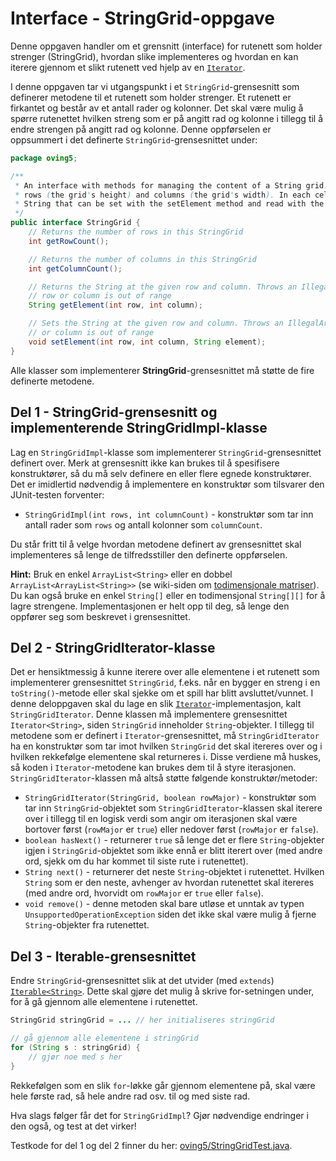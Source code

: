 # Interface - StringGrid-oppgave

Denne oppgaven handler om et grensnitt (interface) for rutenett som holder strenger (StringGrid), hvordan slike implementeres og hvordan en kan iterere gjennom et slikt rutenett ved hjelp av en [`Iterator`](https://www.ntnu.no/wiki/display/tdt4100/Iterasjon+med+Iterator+og+Iterable).

I denne oppgaven tar vi utgangspunkt i et `StringGrid`-grensesnitt som definerer metodene til et rutenett som holder strenger. Et rutenett er firkantet og består av et antall rader og kolonner. Det skal være mulig å spørre rutenettet hvilken streng som er på angitt rad og kolonne i tillegg til å endre strengen på angitt rad og kolonne. Denne oppførselen er oppsummert i det definerte `StringGrid`-grensesnittet under:

```java
package oving5;

/**
 * An interface with methods for managing the content of a String grid. The grid has a number of
 * rows (the grid's height) and columns (the grid's width). In each cell in the grid there is a
 * String that can be set with the setElement method and read with the getElement method.
 */
public interface StringGrid {
    // Returns the number of rows in this StringGrid
    int getRowCount();

    // Returns the number of columns in this StringGrid
    int getColumnCount();

    // Returns the String at the given row and column. Throws an IllegalArgumentException if the
    // row or column is out of range
    String getElement(int row, int column);

    // Sets the String at the given row and column. Throws an IllegalArgumentException if the row
    // or column is out of range
    void setElement(int row, int column, String element);
}
```

Alle klasser som implementerer **StringGrid**-grensesnittet må støtte de fire definerte metodene.

## Del 1 - StringGrid-grensesnitt og implementerende StringGridImpl-klasse

Lag en `StringGridImpl`-klasse som implementerer `StringGrid`-grensesnittet definert over. Merk at grensesnitt ikke kan brukes til å spesifisere konstruktører, så du må selv definere en eller flere egnede konstruktører. Det er imidlertid nødvendig å implementere en konstruktør som tilsvarer den JUnit-testen forventer:

- `StringGridImpl(int rows, int columnCount)` - konstruktør som tar inn antall rader som `rows` og antall kolonner som `columnCount`.

Du står fritt til å velge hvordan metodene definert av grensesnittet skal implementeres så lenge de tilfredsstiller den definerte oppførselen.

**Hint:** Bruk en enkel `ArrayList<String>` eller en dobbel `ArrayList<ArrayList<String>>` (se wiki-siden om [todimensjonale matriser](https://www.ntnu.no/wiki/display/tdt4100/Todimensjonale+matriser)). Du kan også bruke en enkel `String[]` eller en todimensjonal `String[][]` for å lagre strengene. Implementasjonen er helt opp til deg, så lenge den oppfører seg som beskrevet i grensesnittet.

## Del 2 - StringGridIterator-klasse

Det er hensiktmessig å kunne iterere over alle elementene i et rutenett som implementerer grensesnittet `StringGrid`, f.eks. når en bygger en streng i en `toString()`-metode eller skal sjekke om et spill har blitt avsluttet/vunnet. I denne deloppgaven skal du lage en slik [`Iterator`](https://www.ntnu.no/wiki/display/tdt4100/Iterasjon+med+Iterator+og+Iterable)-implementasjon, kalt `StringGridIterator`. Denne klassen må implementere grensesnittet `Iterator<String>`, siden `StringGrid` inneholder `String`-objekter. I tillegg til metodene som er definert i `Iterator`-grensesnittet, må `StringGridIterator` ha en konstruktør som tar imot hvilken `StringGrid` det skal itereres over og i hvilken rekkefølge elementene skal returneres i. Disse verdiene må huskes, så koden i `Iterator`-metodene kan brukes dem til å styre iterasjonen. `StringGridIterator`-klassen må altså støtte følgende konstruktør/metoder:

- `StringGridIterator(StringGrid, boolean rowMajor)` - konstruktør som tar inn `StringGrid`-objektet som `StringGridIterator`-klassen skal iterere over i tillegg til en logisk verdi som angir om iterasjonen skal være bortover først (`rowMajor` er `true`) eller nedover først (`rowMajor` er `false`).
- `boolean hasNext()` - returnerer `true` så lenge det er flere `String`-objekter igjen i `StringGrid`-objektet som ikke ennå er blitt iterert over (med andre ord, sjekk om du har kommet til siste rute i rutenettet).
- `String next()` - returnerer det neste `String`-objektet i rutenettet. Hvilken `String` som er den neste, avhenger av hvordan rutenettet skal itereres (med andre ord, hvorvidt om `rowMajor` er `true` eller `false`).
- `void remove()` - denne metoden skal bare utløse et unntak av typen `UnsupportedOperationException` siden det ikke skal være mulig å fjerne `String`-objekter fra rutenettet.

## Del 3 - Iterable-grensesnittet

Endre `StringGrid`-grensesnittet slik at det utvider (med `extends`) [`Iterable<String>`](https://www.ntnu.no/wiki/display/tdt4100/Iterasjon+med+Iterator+og+Iterable). Dette skal gjøre det mulig å skrive for-setningen under, for å gå gjennom alle elementene i rutenettet.

```java
StringGrid stringGrid = ... // her initialiseres stringGrid

// gå gjennom alle elementene i stringGrid
for (String s : stringGrid) {
    // gjør noe med s her
}
```

Rekkefølgen som en slik `for`-løkke går gjennom elementene på, skal være hele første rad, så hele andre rad osv. til og med siste rad.

Hva slags følger får det for `StringGridImpl`? Gjør nødvendige endringer i den også, og test at det virker!

Testkode for del 1 og del 2 finner du her: [oving5/StringGridTest.java](../../src/test/java/oving5/StringGridTest.java).
